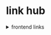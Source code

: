 # link hub 

<details>
<summary>frontend links</summary>

  ## Readme
[150-badges-for-github-pnk](https://dev.to/envoy_/150-badges-for-github-pnk)  

## Icons  
* [icons8](https://icons8.com.br/icons/set/popular-icons)  
* [flaticons](https://www.flaticon.com/)  
* [Bootstrap icons](https://icons.getbootstrap.com/)  
* [React icons](https://react-icons.github.io/react-icons/)
* [Animated Icons](https://lordicon.com/)  

## Colors  
* [Gerador de paleta de cores "coolors"](https://coolors.co/) 

## Layout & Patterns  
* [csslayout](https://csslayout.io/)  

## Images and Movies  
* [freepik](https://www.freepik.com/)  
* [pixabay](https://pixabay.com/pt/)  
* [svg ilustrations](https://undraw.co/illustrations)  

## Fonts & topography  
* [google fonts](https://fonts.google.com/)  

# Design References  
* [mobbin](https://mobbin.design/browse/ios/apps)  

## Social Media for devs  
* [codepen](https://codepen.io/your-work)  

## SEO  
* [doc web vitals](https://web.dev/vitals/)  
* [pagespeed](https://pagespeed.web.dev/)  
* [schema](https://schema.org/)  

## Validators and linters  
* [validator html w3](https://validator.w3.org/)  
* [prettier options](https://prettier.io/docs/en/options.html)  

## Utils  
* [4devs](https://www.4devs.com.br/)  

## Apis  
* [picsum - images](https://picsum.photos/)  
* [source.unsplash - images](https://source.unsplash.com/)  
* [unsplash - generator random images unsplash](https://source.unsplash.com/random)  

## Sites completos  
* https://www.evernote.design/  

</details>
